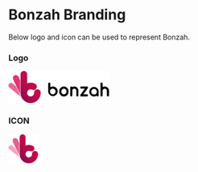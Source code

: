 
# Bonzah Branding
Below logo and icon can be used to represent Bonzah.


### Logo
<img src="bonzah logo.png" alt="Logo" width=200 style=margin-right:20px; >

### ICON

<img src="bonzah icon.png" alt="Logo" width=60>
